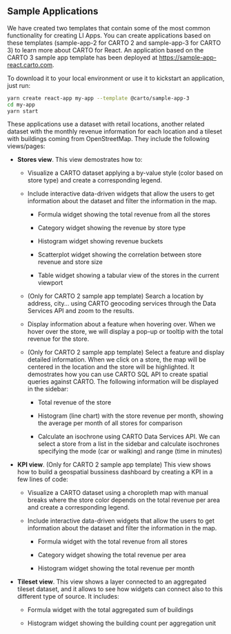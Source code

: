 ## Sample Applications

We have created two templates that contain some of the most common functionality for creating LI Apps. You can create applications based on these templates (sample-app-2 for CARTO 2 and sample-app-3 for CARTO 3) to learn more about CARTO for React. An application based on the CARTO 3 sample app template has been deployed at https://sample-app-react.carto.com.

To download it to your local environment or use it to kickstart an application, just run:

```bash
yarn create react-app my-app --template @carto/sample-app-3
cd my-app
yarn start
```

These applications use a dataset with retail locations, another related dataset with the monthly revenue information for each location and a tileset with buildings coming from OpenStreetMap. They include the following views/pages:

- **Stores view**. This view demostrates how to:
  
  - Visualize a CARTO dataset applying a by-value style (color based on store type) and create a corresponding legend.

  - Include interactive data-driven widgets that allow the users to get information about the dataset and filter the information in the map.
  
    - Formula widget showing the total revenue from all the stores
  
    - Category widget showing the revenue by store type
  
    - Histogram widget showing revenue buckets
    
    - Scatterplot widget showing the correlation between store revenue and store size
    
    - Table widget showing a tabular view of the stores in the current viewport  
  
  - (Only for CARTO 2 sample app template) Search a location by address, city… using CARTO geocoding services through the Data Services API and zoom to the results.
  
  - Display information about a feature when hovering over. When we hover over the store, we will display a pop-up or tooltip with the total revenue for the store.
  
  - (Only for CARTO 2 sample app template) Select a feature and display detailed information. When we click on a store, the map will be centered in the location and the store will be highlighted. It demostrates how you can use CARTO SQL API to create spatial queries against CARTO. The following information will be displayed in the sidebar:
  
    - Total revenue of the store
  
    - Histogram (line chart) with the store revenue per month, showing the average per month of all stores for comparison
  
    - Calculate an isochrone using CARTO Data Services API. We can select a store from a list in the sidebar and calculate isochrones specifying the mode (car or walking) and range (time in minutes)

- **KPI view**. (Only for CARTO 2 sample app template) This view shows how to build a geospatial bussiness dashboard by creating a KPI in a few lines of code:
  
  - Visualize a CARTO dataset using a choropleth map with manual breaks where the store color depends on the total revenue per area and create a corresponding legend.
  
  - Include interactive data-driven widgets that allow the users to get information about the dataset and filter the information in the map.
    
    - Formula widget with the total revenue from all stores
    
    - Category widget showing the total revenue per area
    
    - Histogram widget showing the total revenue per month

- **Tileset view**. This view shows a layer connected to an aggregated tileset dataset, and it allows to see how widgets can connect also to this different type of source. It includes:
    
    - Formula widget with the total aggregated sum of buildings

    - Histogram widget showing the building count per aggregation unit